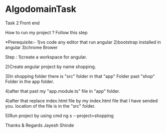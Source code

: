 # AlgodomainTask
Task 2 Front end

How to run my project ?
Follow this step 

*Prerequisite:-
1)vs code any editor that run angular
2)bootstrap installed in angular
3)chrome Brower

Step : 
1)create a workspace for angular.

2)Create angular project by name shopping.

3)In shopping folder there is "src" folder in that "app" Folder past "shop" Folder in the app folder.

4)after that past my "app.module.ts" file in "app" folder.

4)after that replace index.html file by my index.html file that I have sended you.
   location of the file is in the "src" folder.
   
   
5)Run project by using cmd 
  ng s --project=shopping
  
 Thanks & Regards
 Jayesh Shinde 

 
